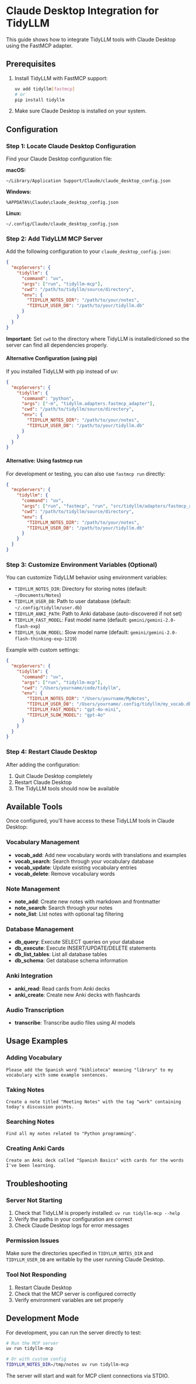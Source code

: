 # Claude Desktop Integration for TidyLLM

This guide shows how to integrate TidyLLM tools with Claude Desktop using the FastMCP adapter.

## Prerequisites

1. Install TidyLLM with FastMCP support:
   ```bash
   uv add tidyllm[fastmcp]
   # or
   pip install tidyllm
   ```

2. Make sure Claude Desktop is installed on your system.

## Configuration

### Step 1: Locate Claude Desktop Configuration

Find your Claude Desktop configuration file:

**macOS:**
```
~/Library/Application Support/Claude/claude_desktop_config.json
```

**Windows:**
```
%APPDATA%\Claude\claude_desktop_config.json
```

**Linux:**
```
~/.config/Claude/claude_desktop_config.json
```

### Step 2: Add TidyLLM MCP Server

Add the following configuration to your `claude_desktop_config.json`:

```json
{
  "mcpServers": {
    "tidyllm": {
      "command": "uv",
      "args": ["run", "tidyllm-mcp"],
      "cwd": "/path/to/tidyllm/source/directory",
      "env": {
        "TIDYLLM_NOTES_DIR": "/path/to/your/notes",
        "TIDYLLM_USER_DB": "/path/to/your/tidyllm.db"
      }
    }
  }
}
```

**Important**: Set `cwd` to the directory where TidyLLM is installed/cloned so the server can find all dependencies properly.

#### Alternative Configuration (using pip)

If you installed TidyLLM with pip instead of uv:

```json
{
  "mcpServers": {
    "tidyllm": {
      "command": "python",
      "args": ["-m", "tidyllm.adapters.fastmcp_adapter"],
      "cwd": "/path/to/tidyllm/source/directory",
      "env": {
        "TIDYLLM_NOTES_DIR": "/path/to/your/notes",
        "TIDYLLM_USER_DB": "/path/to/your/tidyllm.db"
      }
    }
  }
}
```

#### Alternative: Using fastmcp run

For development or testing, you can also use `fastmcp run` directly:

```json
{
  "mcpServers": {
    "tidyllm": {
      "command": "uv",
      "args": ["run", "fastmcp", "run", "src/tidyllm/adapters/fastmcp_adapter.py"],
      "cwd": "/path/to/tidyllm/source/directory",
      "env": {
        "TIDYLLM_NOTES_DIR": "/path/to/your/notes",
        "TIDYLLM_USER_DB": "/path/to/your/tidyllm.db"
      }
    }
  }
}
```

### Step 3: Customize Environment Variables (Optional)

You can customize TidyLLM behavior using environment variables:

- `TIDYLLM_NOTES_DIR`: Directory for storing notes (default: `~/Documents/Notes`)
- `TIDYLLM_USER_DB`: Path to user database (default: `~/.config/tidyllm/user.db`)
- `TIDYLLM_ANKI_PATH`: Path to Anki database (auto-discovered if not set)
- `TIDYLLM_FAST_MODEL`: Fast model name (default: `gemini/gemini-2.0-flash-exp`)
- `TIDYLLM_SLOW_MODEL`: Slow model name (default: `gemini/gemini-2.0-flash-thinking-exp-1219`)

Example with custom settings:

```json
{
  "mcpServers": {
    "tidyllm": {
      "command": "uv",
      "args": ["run", "tidyllm-mcp"],
      "cwd": "/Users/yourname/code/tidyllm",
      "env": {
        "TIDYLLM_NOTES_DIR": "/Users/yourname/MyNotes",
        "TIDYLLM_USER_DB": "/Users/yourname/.config/tidyllm/my_vocab.db",
        "TIDYLLM_FAST_MODEL": "gpt-4o-mini",
        "TIDYLLM_SLOW_MODEL": "gpt-4o"
      }
    }
  }
}
```

### Step 4: Restart Claude Desktop

After adding the configuration:

1. Quit Claude Desktop completely
2. Restart Claude Desktop
3. The TidyLLM tools should now be available

## Available Tools

Once configured, you'll have access to these TidyLLM tools in Claude Desktop:

### Vocabulary Management
- **vocab_add**: Add new vocabulary words with translations and examples
- **vocab_search**: Search through your vocabulary database
- **vocab_update**: Update existing vocabulary entries
- **vocab_delete**: Remove vocabulary words

### Note Management
- **note_add**: Create new notes with markdown and frontmatter
- **note_search**: Search through your notes
- **note_list**: List notes with optional tag filtering

### Database Management
- **db_query**: Execute SELECT queries on your database
- **db_execute**: Execute INSERT/UPDATE/DELETE statements
- **db_list_tables**: List all database tables
- **db_schema**: Get database schema information

### Anki Integration
- **anki_read**: Read cards from Anki decks
- **anki_create**: Create new Anki decks with flashcards

### Audio Transcription
- **transcribe**: Transcribe audio files using AI models

## Usage Examples

### Adding Vocabulary
```
Please add the Spanish word "biblioteca" meaning "library" to my vocabulary with some example sentences.
```

### Taking Notes
```
Create a note titled "Meeting Notes" with the tag "work" containing today's discussion points.
```

### Searching Notes
```
Find all my notes related to "Python programming".
```

### Creating Anki Cards
```
Create an Anki deck called "Spanish Basics" with cards for the words I've been learning.
```

## Troubleshooting

### Server Not Starting
1. Check that TidyLLM is properly installed: `uv run tidyllm-mcp --help`
2. Verify the paths in your configuration are correct
3. Check Claude Desktop logs for error messages

### Permission Issues
Make sure the directories specified in `TIDYLLM_NOTES_DIR` and `TIDYLLM_USER_DB` are writable by the user running Claude Desktop.

### Tool Not Responding
1. Restart Claude Desktop
2. Check that the MCP server is configured correctly
3. Verify environment variables are set properly

## Development Mode

For development, you can run the server directly to test:

```bash
# Run the MCP server
uv run tidyllm-mcp

# Or with custom config
TIDYLLM_NOTES_DIR=/tmp/notes uv run tidyllm-mcp
```

The server will start and wait for MCP client connections via STDIO.